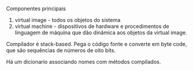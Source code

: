 Componentes principais

1. virtual image - todos os objetos do sistema
2. virtual machine - dispositivos de hardware e procedimentos de linguagem de máquina que dão dinâmica aos objetos da
   virtual image.

Compilador é stack-based. Pega o código fonte e converte em byte code, que são sequências de números de oito bits.

Há um dicionario associando nomes com métodos compilados.
